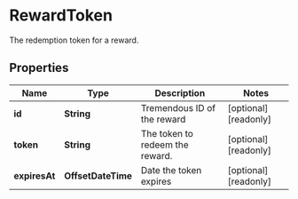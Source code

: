 

# RewardToken

The redemption token for a reward.

## Properties

| Name | Type | Description | Notes |
|------------ | ------------- | ------------- | -------------|
|**id** | **String** | Tremendous ID of the reward |  [optional] [readonly] |
|**token** | **String** | The token to redeem the reward.  |  [optional] [readonly] |
|**expiresAt** | **OffsetDateTime** | Date the token expires |  [optional] [readonly] |



